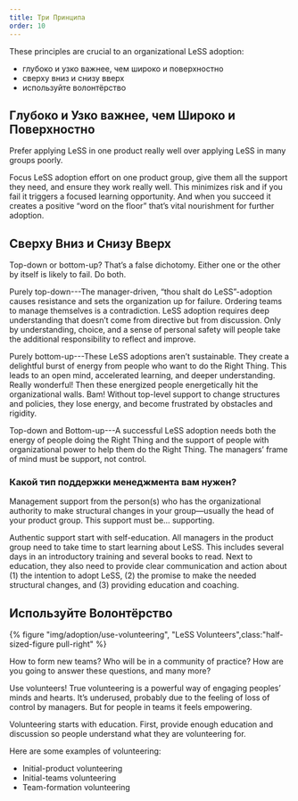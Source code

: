 ```yaml
---
title: Три Принципа
order: 10
---
```


These principles are crucial to an organizational LeSS adoption:

* глубоко и узко важнее, чем широко и поверхностно
* сверху вниз и снизу вверх
* используйте волонтёрство

## Глубоко и Узко важнее, чем Широко и Поверхностно

Prefer applying LeSS in one product really well over applying LeSS in many groups poorly.

Focus LeSS adoption effort on one product group, give them all the support they need, and ensure they work really well. This minimizes risk and if you fail it triggers a focused learning opportunity. And when you succeed it creates a positive “word on the floor” that’s vital nourishment for further adoption.

## Сверху Вниз и Снизу Вверх

Top-down or bottom-up? That’s a false dichotomy. Either one or the other by itself is likely to fail. Do both.

Purely top-down---The manager-driven, “thou shalt do LeSS”-adoption causes resistance and sets the organization up for failure. Ordering teams to manage themselves is a contradiction. LeSS adoption requires deep understanding that doesn’t come from directive but from discussion. Only by understanding, choice, and a sense of personal safety will people take the additional responsibility to reflect and improve.

Purely bottom-up---These LeSS adoptions aren’t sustainable. They create a delightful burst of energy from people who want to do the Right Thing. This leads to an open mind, accelerated learning, and deeper understanding. Really wonderful! Then these energized people energetically hit the organizational walls. Bam! Without top-level support to change structures and policies, they lose energy, and become frustrated by obstacles and rigidity.

Top-down and Bottom-up---A successful LeSS adoption needs both the energy of people doing the Right Thing and the support of people with organizational power to help them do the Right Thing. The managers’ frame of mind must be support, not control.

### Какой тип поддержки менеджмента вам нужен?

Management support from the person(s) who has the organizational authority to make structural changes in your group—usually the head of your product group. This support must be… supporting.

Authentic support start with self-education. All managers in the product group need to take time to start learning about LeSS. This includes several days in an introductory training and several books to read. Next to education, they also need to provide clear communication and action about (1) the intention to adopt LeSS, (2) the promise to make the needed structural changes, and (3) providing education and coaching.

## Используйте Волонтёрство

<div>
  {% figure "img/adoption/use-volunteering", "LeSS Volunteers",class:"half-sized-figure pull-right" %}
</div>

How to form new teams? Who will be in a community of practice? How are you going to answer these questions, and many more?

Use volunteers! True volunteering is a powerful way of engaging peoples’ minds and hearts. It’s underused, probably due to the feeling of loss of control by managers. But for people in teams it feels empowering.

Volunteering starts with education. First, provide enough education and discussion so people understand what they are volunteering for.

Here are some examples of volunteering:

* Initial-product volunteering
* Initial-teams volunteering
* Team-formation volunteering